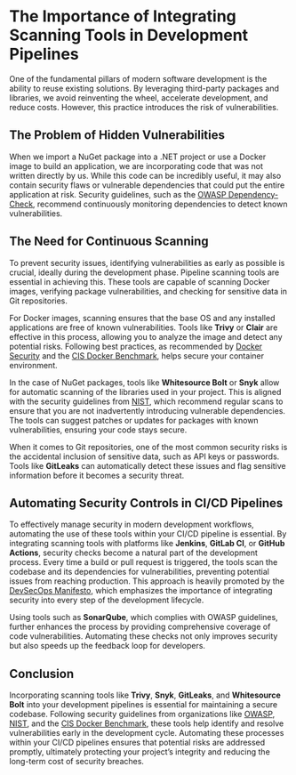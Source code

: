 # The Importance of Integrating Scanning Tools in Development Pipelines

One of the fundamental pillars of modern software development is the ability to reuse existing solutions. 
By leveraging third-party packages and libraries, we avoid reinventing the wheel, accelerate development, and reduce costs. However, this practice introduces the risk of vulnerabilities.

## The Problem of Hidden Vulnerabilities

When we import a NuGet package into a .NET project or use a Docker image to build an application, we are incorporating code that was not written directly by us. 
While this code can be incredibly useful, it may also contain security flaws or vulnerable dependencies that could put the entire application at risk. 
Security guidelines, such as the [OWASP Dependency-Check](https://owasp.org/www-project-dependency-check/), recommend continuously monitoring dependencies to detect known vulnerabilities.

## The Need for Continuous Scanning

To prevent security issues, identifying vulnerabilities as early as possible is crucial, ideally during the development phase. Pipeline scanning tools are essential in achieving this. 
These tools are capable of scanning Docker images, verifying package vulnerabilities, and checking for sensitive data in Git repositories.

For Docker images, scanning ensures that the base OS and any installed applications are free of known vulnerabilities. 
Tools like **Trivy** or **Clair** are effective in this process, allowing you to analyze the image and detect any potential risks. 
Following best practices, as recommended by [Docker Security](https://docs.docker.com/engine/security/) and the [CIS Docker Benchmark](https://www.cisecurity.org/benchmark/docker/), helps secure your container environment.

In the case of NuGet packages, tools like **Whitesource Bolt** or **Snyk** allow for automatic scanning of the libraries used in your project. This is aligned with the security guidelines from [NIST](https://www.nist.gov/), 
which recommend regular scans to ensure that you are not inadvertently introducing vulnerable dependencies. The tools can suggest patches or updates for packages with known vulnerabilities, ensuring your code stays secure.

When it comes to Git repositories, one of the most common security risks is the accidental inclusion of sensitive data, such as API keys or passwords. Tools like **GitLeaks** can automatically detect 
these issues and flag sensitive information before it becomes a security threat.

## Automating Security Controls in CI/CD Pipelines

To effectively manage security in modern development workflows, automating the use of these tools within your CI/CD pipeline is essential. By integrating scanning tools with platforms like **Jenkins**, 
**GitLab CI**, or **GitHub Actions**, security checks become a natural part of the development process. Every time a build or pull request is triggered, the tools scan the codebase and its dependencies for vulnerabilities, 
preventing potential issues from reaching production. This approach is heavily promoted by the [DevSecOps Manifesto](https://www.devsecops.org/), which emphasizes the importance of integrating security into every step of the development lifecycle.

Using tools such as **SonarQube**, which complies with OWASP guidelines, further enhances the process by providing comprehensive coverage of code vulnerabilities. 
Automating these checks not only improves security but also speeds up the feedback loop for developers.

## Conclusion

Incorporating scanning tools like **Trivy**, **Snyk**, **GitLeaks**, and **Whitesource Bolt** into your development pipelines is essential for maintaining a secure codebase. Following security guidelines from organizations like [OWASP](https://owasp.org/), [NIST](https://www.nist.gov/), and the [CIS Docker Benchmark](https://www.cisecurity.org/benchmark/docker/), these tools help identify and resolve vulnerabilities early in the development cycle. Automating these processes within your CI/CD pipelines ensures that potential risks are addressed promptly, ultimately protecting your project’s integrity and reducing the long-term cost of security breaches.

